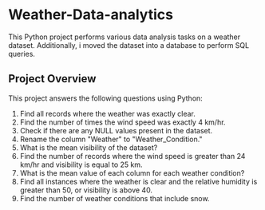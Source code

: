 # Weather-Data-analytics
This Python project performs various data analysis tasks on a weather dataset. Additionally, i moved the dataset  into a database to perform SQL queries.

## Project Overview

This project answers the following questions using Python:

1. Find all records where the weather was exactly clear.
2. Find the number of times the wind speed was exactly 4 km/hr.
3. Check if there are any NULL values present in the dataset.
4. Rename the column "Weather" to "Weather_Condition."
5. What is the mean visibility of the dataset?
6. Find the number of records where the wind speed is greater than 24 km/hr and visibility is equal to 25 km.
7. What is the mean value of each column for each weather condition?
8. Find all instances where the weather is clear and the relative humidity is greater than 50, or visibility is above 40.
9. Find the number of weather conditions that include snow.
